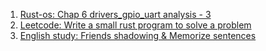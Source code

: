 1. [Rust-os: Chap 6 drivers_gpio_uart analysis - 3](https://github.com/nook1208/rust-rasp-os/commits/master)
2. [Leetcode: Write a small rust program to solve a problem](https://github.com/nook1208/leet_code/commit/c1b7008698ac80f157033bcf337ef1b8152da1be)
3. [English study: Friends shadowing & Memorize sentences](https://github.com/nook1208/english/commits/main)

